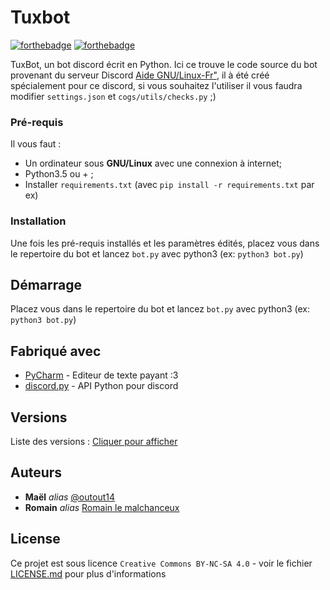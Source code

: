 # Tuxbot

[![forthebadge](http://forthebadge.com/images/badges/contains-cat-gifs.svg)](http://forthebadge.com)
[![forthebadge](https://forthebadge.com/images/badges/made-with-python.svg)](http://forthebadge.com)

TuxBot, un bot discord écrit en Python.
Ici ce trouve le code source du bot provenant du serveur Discord  [Aide GNU/Linux-Fr"](https://discord.gg/79943dJ "Rejoindre le serveur"), il à été créé spécialement pour ce discord, si vous souhaitez l'utiliser il vous faudra modifier ``settings.json`` et ``cogs/utils/checks.py`` ;)

### Pré-requis

Il vous faut :

- Un ordinateur sous **GNU/Linux** avec une connexion à internet;
- Python3.5 ou + ;
- Installer ``requirements.txt`` (avec ``pip install -r requirements.txt`` par ex)

### Installation

Une fois les pré-requis installés et les paramètres édités, placez vous dans le repertoire du bot et lancez ``bot.py`` avec python3 (ex: ``python3 bot.py``)

## Démarrage

Placez vous dans le repertoire du bot et lancez ``bot.py`` avec python3 (ex: ``python3 bot.py``)

## Fabriqué avec
* [PyCharm](https://www.jetbrains.com/pycharm/) - Editeur de texte payant :3
* [discord.py](https://github.com/Rapptz/discord.py) - API Python pour discord

## Versions
Liste des versions : [Cliquer pour afficher](https://github.com/outout14/tuxbot-bot/tags)

## Auteurs
* **Maël** _alias_ [@outout14](https://github.com/outout14)
* **Romain** _alias_ [Romain le malchanceux](https://github.com/Rom194)

## License

Ce projet est sous licence ``Creative Commons BY-NC-SA 4.0`` - voir le fichier [LICENSE.md](LICENSE.md) pour plus d'informations


